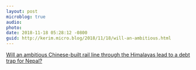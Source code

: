 ```yaml
---
layout: post
microblog: true
audio: 
photo: 
date: 2018-11-18 05:28:12 -0800
guid: http://kerim.micro.blog/2018/11/18/will-an-ambitious.html
---
```

[Will an ambitious Chinese-built rail line through the Himalayas lead to a debt trap for Nepal?](http://theconversation.com/will-an-ambitious-chinese-built-rail-line-through-the-himalayas-lead-to-a-debt-trap-for-nepal-100377)
